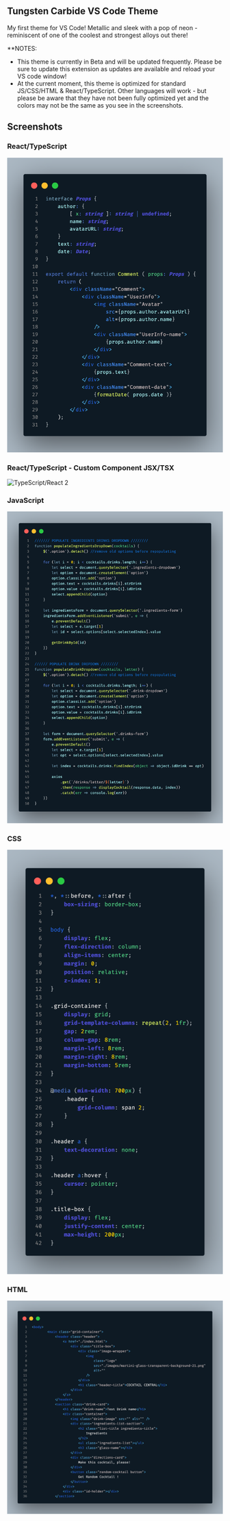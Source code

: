 ## Tungsten Carbide VS Code Theme

My first theme for VS Code! Metallic and sleek with a pop of neon - reminiscent of one of the coolest and strongest alloys out there!

**NOTES: 

- This theme is currently in Beta and will be updated frequently. Please be sure to update this extension as updates are available and reload your VS code window!
- At the current moment, this theme is optimized for standard JS/CSS/HTML & React/TypeScript. Other languages will work - but please be aware that they have not been fully optimized yet and the colors may not be the same as you see in the screenshots. 

## Screenshots

### React/TypeScript
![TypeScript/React](images/tc-react.png)

### React/TypeScript - Custom Component JSX/TSX
![TypeScript/React 2](https://drive.google.com/file/d/18kIDe8jGRiupN0cc0NTXCAdae608k4F1/view?usp=sharing)

### JavaScript
![JS](images/tc-js.png)

### CSS
![CSS](images/tc-css.png)

### HTML
![HTML](images/tc-html.png)





